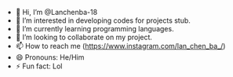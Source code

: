 - 👋 Hi, I’m @Lanchenba-18
- 👀 I’m interested in developing codes for projects stub.
- 🌱 I’m currently learning programming languages.
- 💞️ I’m looking to collaborate on my project.
- 📫 How to reach me (https://www.instagram.com/lan_chen_ba_/)
- 😄 Pronouns: He/Him
- ⚡ Fun fact: Lol

<!---
Lanchenba-18/Lanchenba-18 is a ✨ special ✨ repository because its `README.md` (this file) appears on your GitHub profile.
You can click the Preview link to take a look at your changes.
--->

